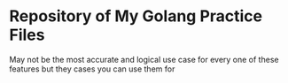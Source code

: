 # Repository of My Golang Practice Files
May not be the most accurate and logical use case for every one of these features but they cases you can use them for
